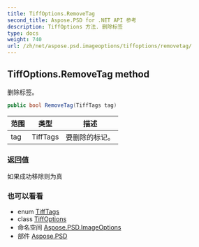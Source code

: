 ```yaml
---
title: TiffOptions.RemoveTag
second_title: Aspose.PSD for .NET API 参考
description: TiffOptions 方法. 删除标签
type: docs
weight: 740
url: /zh/net/aspose.psd.imageoptions/tiffoptions/removetag/
---
```

## TiffOptions.RemoveTag method

删除标签。

```csharp
public bool RemoveTag(TiffTags tag)
```

| 范围 | 类型 | 描述 |
| --- | --- | --- |
| tag | TiffTags | 要删除的标记。 |

### 返回值

如果成功移除则为真

### 也可以看看

* enum [TiffTags](../../../aspose.psd.fileformats.tiff.enums/tifftags/)
* class [TiffOptions](../)
* 命名空间 [Aspose.PSD.ImageOptions](../../tiffoptions/)
* 部件 [Aspose.PSD](../../../)



